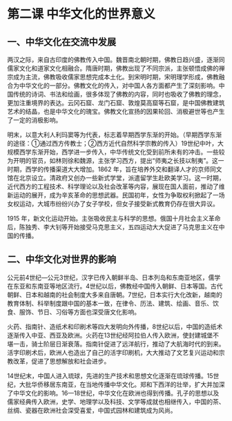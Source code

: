 # 第二课 中华文化的世界意义

## 一、中华文化在交流中发展

两汉之际，来自古印度的佛教传入中国。魏晋南北朝时期，佛教日趋兴盛，逐渐同儒家文化和道家文化相融合。隋唐时期，佛教出现了不同宗派，主张顿悟成佛的禅宗成为主流，佛教吸收儒家思想完成本土化。到宋明时期，宋明理学形成，佛教融合为中华文化的一部分。佛教文化的传入，对中国人各方面都产生了深刻影响。中国传统的诗词、书法和绘画，很多体现了佛教的内容，同时也吸收了佛教的理念，更加注重境界的表达。云冈石窟、龙门石窟、敦煌莫高窟等石窟，是中国佛教建筑艺术的结晶，也是中华文化的瑰宝。佛教文化宣扬的因果轮回、消极避世等也产生了一定的消极影响。

明末，以意大利人利玛窦等为代表，标志着早期西学东渐的开始。（早期西学东渐的途径：①通过西方传教士；②西方近代自然科学宗教的传入）19世纪中叶，大规模西学东渐开始，西学进一步传入，中华传统文化受到前所未有的冲击。一些较为开明的官员，如林则徐和魏源，主张学习西方，提出“师夷之长技以制夷”。这一时期，西学的传播渠道大大增加。1862 年，旨在培养外交和翻译人才的京师同文馆在北京设立。清政府又创办一些新式学堂，派遣留学生赴欧美学习。这一时期，近代西方的工程技术、科学理论以及社会改革等内容，展现在国人面前，推动了维新运动的展开，成为辛亥革命的思想武器。民国初年，女性为争取权利掀起了一场女权运动，大城市纷纷兴办了女子学校，但女子接受新式教育仍存在很大异议。

1915 年，新文化运动开始。主张吸收民主与科学的思想。俄国十月社会主义革命后，陈独秀、李大钊等开始接受马克思主义，五四运动大大促进了马克思主义在中国的传播。

## 二、中华文化对世界的影响

公元前4世纪—公元3世纪，汉字已传入朝鲜半岛、日本列岛和东南亚地区，儒学在东亚和东南亚等地区流行。4世纪以后，佛教经中国传入朝鲜、日本等国。古代朝鲜、日本和越南的社会制度大多来自唐朝。7世纪，日本实行大化改新，越南的教育体制、科举制度跟中国的基本一致，在律令、历法、建筑、绘画、音乐、饮食、服饰、节日、习俗等方面也深受唐文化影响。

火药、指南针、造纸术和印刷术等四大发明向外传播，8世纪以后，中国的造纸术逐渐传入中亚、西亚及欧洲。火药在13世纪经阿拉伯人传入欧洲，使封建城堡不堪一击，骑士阶层日渐衰落。指南针促进了远洋航行，推动了大航海时代的到来。活字印刷术后，欧洲人也造出了自己的活字印刷机，大大推动了文艺复兴运动和宗教改革，促进了思想解放和社会进步。

14世纪末，中国人进入琉球，先进的生产技术和思想文化逐渐在琉球传播。15世纪，大批华侨移居东南亚，在当地传播中华文化。郑和下西洋的壮举，扩大并加深了中华文化的影响。16—18世纪，中华文化在欧洲也得到传播。孔子的思想以及儒家经典传入欧洲，史学、地理学以及科技、文学等成就也相继传入，中国的茶、丝绸、瓷器在欧洲社会深受喜爱，中国式园林和建筑成为风尚。

